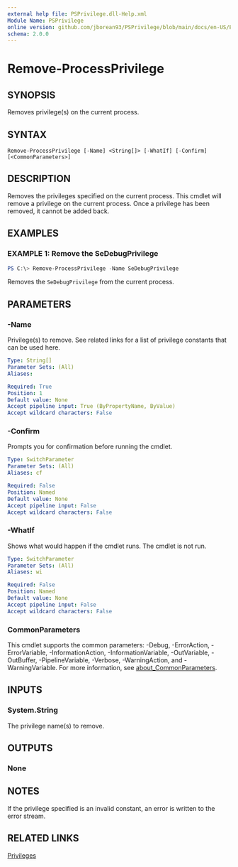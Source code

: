 ```yaml
---
external help file: PSPrivilege.dll-Help.xml
Module Name: PSPrivilege
online version: github.com/jborean93/PSPrivilege/blob/main/docs/en-US/Enable-ProcessPrivilege.md
schema: 2.0.0
---
```


# Remove-ProcessPrivilege

## SYNOPSIS
Removes privilege(s) on the current process.

## SYNTAX

```
Remove-ProcessPrivilege [-Name] <String[]> [-WhatIf] [-Confirm] [<CommonParameters>]
```

## DESCRIPTION
Removes the privileges specified on the current process.
This cmdlet will remove a privilege on the current process.
Once a privilege has been removed, it cannot be added back.

## EXAMPLES

### EXAMPLE 1: Remove the SeDebugPrivilege
```powershell
PS C:\> Remove-ProcessPrivilege -Name SeDebugPrivilege
```

Removes the `SeDebugPrivilege` from the current process.

## PARAMETERS

### -Name
Privilege(s) to remove.
See related links for a list of privilege constants that can be used here.

```yaml
Type: String[]
Parameter Sets: (All)
Aliases:

Required: True
Position: 1
Default value: None
Accept pipeline input: True (ByPropertyName, ByValue)
Accept wildcard characters: False
```

### -Confirm
Prompts you for confirmation before running the cmdlet.

```yaml
Type: SwitchParameter
Parameter Sets: (All)
Aliases: cf

Required: False
Position: Named
Default value: None
Accept pipeline input: False
Accept wildcard characters: False
```

### -WhatIf
Shows what would happen if the cmdlet runs.
The cmdlet is not run.

```yaml
Type: SwitchParameter
Parameter Sets: (All)
Aliases: wi

Required: False
Position: Named
Default value: None
Accept pipeline input: False
Accept wildcard characters: False
```

### CommonParameters
This cmdlet supports the common parameters: -Debug, -ErrorAction, -ErrorVariable, -InformationAction, -InformationVariable, -OutVariable, -OutBuffer, -PipelineVariable, -Verbose, -WarningAction, and -WarningVariable. For more information, see [about_CommonParameters](http://go.microsoft.com/fwlink/?LinkID=113216).

## INPUTS

### System.String
The privilege name(s) to remove.

## OUTPUTS

### None
## NOTES
If the privilege specified is an invalid constant, an error is written to the error stream.

## RELATED LINKS

[Privileges](https://docs.microsoft.com/en-us/windows/desktop/SecAuthZ/privilege-constants)
